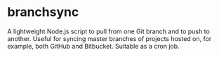 # branchsync

A lightweight Node.js script to pull from one Git branch and to push to
another. Useful for syncing master branches of projects hosted on, for
example, both GitHub and Bitbucket. Suitable as a cron job.
